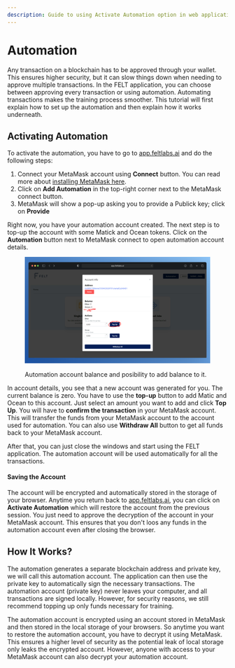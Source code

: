 ```yaml
---
description: Guide to using Activate Automation option in web application.
---
```


# Automation

Any transaction on a blockchain has to be approved through your wallet. This ensures higher security, but it can slow things down when needing to approve multiple transactions. In the FELT application, you can choose between approving every transaction or using automation. Automating transactions makes the training process smoother. This tutorial will first explain how to set up the automation and then explain how it works underneath.

## Activating Automation

To activate the automation, you have to go to [app.feltlabs.ai](https://app.feltlabs.ai/) and do the following steps:

1. Connect your MetaMask account using **Connect** button. You can read more about [installing MetaMask here](https://metamask.io/download).
2. Click on **Add Automation** in the top-right corner next to the MetaMask connect button.
3. MetaMask will show a pop-up asking you to provide a Publick key; click on **Provide**

Right now, you have your automation account created. The next step is to top-up the account with some Matick and Ocean tokens. Click on the **Automation** button next to MetaMask connect to open automation account details.

<figure><img src="../.gitbook/assets/image (9).png" alt=""><figcaption><p>Automation account balance and posibility to add balance to it.</p></figcaption></figure>

In account details, you see that a new account was generated for you. The current balance is zero. You have to use the **top-up** button to add Matic and Ocean to this account. Just select an amount you want to add and click **Top Up**. You will have to **confirm the transaction** in your MetaMask account. This will transfer the funds from your MetaMask account to the account used for automation. You can also use **Withdraw All** button to get all funds back to your MetaMask account.

After that, you can just close the windows and start using the FELT application. The automation account will be used automatically for all the transactions.

#### Saving the Account

The account will be encrypted and automatically stored in the storage of your browser. Anytime you return back to [app.feltlabs.ai](https://app.feltlabs.ai/), you can click on **Activate Automation** which will restore the account from the previous session. You just need to approve the decryption of the account in your MetaMask account. This ensures that you don't loos any funds in the automation account even after closing the browser.

## How It Works?

The automation generates a separate blockchain address and private key, we will call this automation account. The application can then use the private key to automatically sign the necessary transactions. The automation account (private key) never leaves your computer, and all transactions are signed locally. However, for security reasons, we still recommend topping up only funds necessary for training.

The automation account is encrypted using an account stored in MetaMask and then stored in the local storage of your browsers. So anytime you want to restore the automation account, you have to decrypt it using MetaMask. This ensures a higher level of security as the potential leak of local storage only leaks the encrypted account. However, anyone with access to your MetaMask account can also decrypt your automation account.
